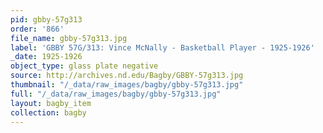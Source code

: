 ```yaml
---
pid: gbby-57g313
order: '866'
file_name: gbby-57g313.jpg
label: 'GBBY 57G/313: Vince McNally - Basketball Player - 1925-1926'
_date: 1925-1926
object_type: glass plate negative
source: http://archives.nd.edu/Bagby/GBBY-57g313.jpg
thumbnail: "/_data/raw_images/bagby/gbby-57g313.jpg"
full: "/_data/raw_images/bagby/gbby-57g313.jpg"
layout: bagby_item
collection: bagby
---
```

